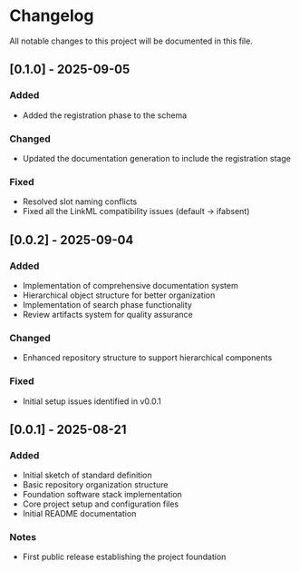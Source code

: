 # Changelog

All notable changes to this project will be documented in this file.

## [0.1.0] - 2025-09-05

### Added
- Added the registration phase to the schema

### Changed
- Updated the documentation generation to include the registration stage

### Fixed
- Resolved slot naming conflicts
- Fixed all the LinkML compatibility issues (default → ifabsent)


## [0.0.2] - 2025-09-04

### Added
- Implementation of comprehensive documentation system
- Hierarchical object structure for better organization
- Implementation of search phase functionality
- Review artifacts system for quality assurance

### Changed
- Enhanced repository structure to support hierarchical components

### Fixed
- Initial setup issues identified in v0.0.1

## [0.0.1] - 2025-08-21

### Added
- Initial sketch of standard definition
- Basic repository organization structure
- Foundation software stack implementation
- Core project setup and configuration files
- Initial README documentation

### Notes
- First public release establishing the project foundation
